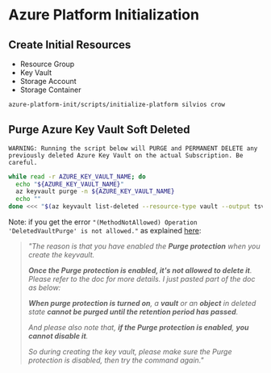 # Azure Platform Initialization

## Create Initial Resources

- Resource Group
- Key Vault
- Storage Account
- Storage Container

```bash
azure-platform-init/scripts/initialize-platform silvios crow
```

## Purge Azure Key Vault Soft Deleted

`WARNING: Running the script below will PURGE and PERMANENT DELETE any previously deleted Azure Key Vault on the actual Subscription. Be careful.`

```bash
while read -r AZURE_KEY_VAULT_NAME; do
  echo "${AZURE_KEY_VAULT_NAME}"
  az keyvault purge -n ${AZURE_KEY_VAULT_NAME}
  echo ""
done <<< "$(az keyvault list-deleted --resource-type vault --output tsv --query '[].name')"
```

Note: if you get the error `"(MethodNotAllowed) Operation 'DeletedVaultPurge' is not allowed."` as explained [here](https://stackoverflow.com/a/64094916/6406538):

> _"The reason is that you have enabled the **Purge protection** when you create the keyvault._
> 
> _**Once the Purge protection is enabled, it's not allowed to delete it**. Please refer to the doc for more details. I just pasted part of the doc as below:_
> 
> _**When purge protection is turned on**, a **vault** or an **object** in deleted state **cannot be purged until the retention period has passed**._
> 
> _And please also note that, **if the Purge protection is enabled**, **you cannot disable it**._
> 
> _So during creating the key vault, please make sure the Purge protection is disabled, then try the command again."_
